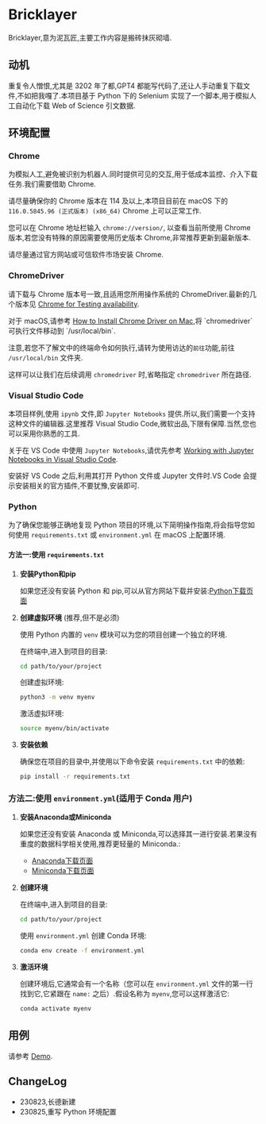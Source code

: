 # Bricklayer

Bricklayer,意为泥瓦匠,主要工作内容是搬砖抹灰砌墙.

## 动机

重复令人憎恨,尤其是 3202 年了都,GPT4 都能写代码了,还让人手动重复下载文件,不如把我嘎了.本项目基于 Python 下的 Selenium 实现了一个脚本,用于模拟人工自动化下载 Web of Science 引文数据.

## 环境配置

### Chrome

为模拟人工,避免被识别为机器人.同时提供可见的交互,用于低成本监控、介入下载任务.我们需要借助 Chrome.

请尽量确保你的 Chrome 版本在 114 及以上,本项目目前在 macOS 下的 `116.0.5845.96 (正式版本) (x86_64)` Chrome 上可以正常工作.

您可以在 Chrome 地址栏输入 `chrome://version/`, 以查看当前所使用 Chrome 版本,若您没有特殊的原因需要使用历史版本 Chrome,非常推荐更新到最新版本.

请尽量通过官方网站或可信软件市场安装 Chrome.

### ChromeDriver

请下载与 Chrome 版本号一致,且适用您所用操作系统的 ChromeDriver.最新的几个版本见 [Chrome for Testing availability](https://googlechromelabs.github.io/chrome-for-testing/).

对于 macOS,请参考 [How to Install Chrome Driver on Mac](https://www.swtestacademy.com/install-chrome-driver-on-mac/#:~:text=Unable%20to%20launch%20the%20chrome,chromeDriver%20file%20and%20open%20it.),将 `chromedriver` 可执行文件移动到 `/usr/local/bin`.

注意,若您不了解文中的终端命令如何执行,请转为使用访达的`前往`功能,前往 `/usr/local/bin` 文件夹.

这样可以让我们在后续调用 `chromedriver` 时,省略指定 `chromedriver` 所在路径.

### Visual Studio Code

本项目样例,使用 `ipynb` 文件,即 `Jupyter Notebooks` 提供.所以,我们需要一个支持这种文件的编辑器.这里推荐 Visual Studio Code,微软出品,下限有保障.当然,您也可以采用你熟悉的工具.

关于在 VS Code 中使用 `Jupyter Notebooks`,请优先参考 [Working with Jupyter Notebooks in Visual Studio Code](https://code.visualstudio.com/docs/datascience/jupyter-notebooks).

安装好 VS Code 之后,利用其打开 Python 文件或 Jupyter 文件时.VS Code 会提示安装相关的官方插件,不要犹豫,安装即可.

### Python

为了确保您能够正确地复现 Python 项目的环境,以下简明操作指南,将会指导您如何使用 `requirements.txt` 或 `environment.yml` 在 macOS 上配置环境.

#### 方法一:使用 `requirements.txt`

1. **安装Python和pip**
  
    如果您还没有安装 Python 和 pip,可以从官方网站下载并安装:[Python下载页面](https://www.python.org/downloads/mac-osx/)

2. **创建虚拟环境** (推荐,但不是必须)  

    使用 Python 内置的 `venv` 模块可以为您的项目创建一个独立的环境.

    在终端中,进入到项目的目录:

    ```bash
    cd path/to/your/project
    ```

    创建虚拟环境:

    ```bash
    python3 -m venv myenv
    ```

    激活虚拟环境:

    ```bash
    source myenv/bin/activate
    ```

3. **安装依赖**

    确保您在项目的目录中,并使用以下命令安装 `requirements.txt` 中的依赖:

    ```bash
    pip install -r requirements.txt
    ```

### 方法二:使用 `environment.yml`(适用于 Conda 用户)

1. **安装Anaconda或Miniconda**
  
    如果您还没有安装 Anaconda 或 Miniconda,可以选择其一进行安装.若果没有重度的数据科学相关使用,推荐更轻量的 Miniconda.:

    * [Anaconda下载页面](https://www.anaconda.com/products/distribution#download-section)
    * [Miniconda下载页面](https://docs.conda.io/en/latest/miniconda.html)

2. **创建环境**
  
    在终端中,进入到项目的目录:

    ```bash
    cd path/to/your/project
    ```

    使用 `environment.yml` 创建 Conda 环境:

    ```bash
    conda env create -f environment.yml
    ```

3. **激活环境**

    创建环境后,它通常会有一个名称（您可以在 `environment.yml` 文件的第一行找到它,它紧跟在 `name:` 之后）.假设名称为 `myenv`,您可以这样激活它:

    ```bash
    conda activate myenv
    ```

## 用例

请参考 [Demo](demo.ipynb).

## ChangeLog

* 230823,长德新建
* 230825,重写 Python 环境配置
